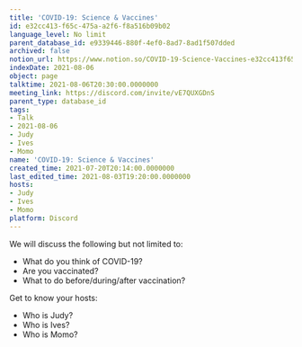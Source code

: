 ```yaml
---
title: 'COVID-19: Science & Vaccines'
id: e32cc413-f65c-475a-a2f6-f8a516b09b02
language_level: No limit
parent_database_id: e9339446-880f-4ef0-8ad7-8ad1f507dded
archived: false
notion_url: https://www.notion.so/COVID-19-Science-Vaccines-e32cc413f65c475aa2f6f8a516b09b02
indexDate: 2021-08-06
object: page
talktime: 2021-08-06T20:30:00.0000000
meeting_link: https://discord.com/invite/vE7QUXGDnS
parent_type: database_id
tags:
- Talk
- 2021-08-06
- Judy
- Ives
- Momo
name: 'COVID-19: Science & Vaccines'
created_time: 2021-07-20T20:14:00.0000000
last_edited_time: 2021-08-03T19:20:00.0000000
hosts:
- Judy
- Ives
- Momo
platform: Discord
---
```



We will discuss the following but not limited to:
   - What do you think of COVID-19?
   - Are you vaccinated?
   - What to do before/during/after vaccination?

Get to know your hosts:
   - Who is Judy?
   - Who is Ives?
   - Who is Momo?



